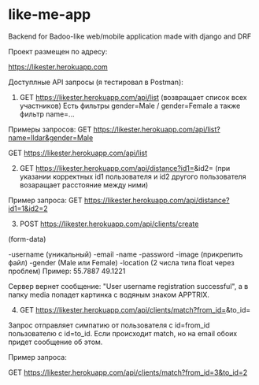 # like-me-app
Backend for Badoo-like web/mobile application made with django and DRF

Проект размещен по адресу:

https://likester.herokuapp.com

Доступлные API запросы (я тестировал в Postman):

1) GET https://likester.herokuapp.com/api/list (возвращает список всех участников) Есть фильтры gender=Male / gender=Female а также фильтр name=...

Примеры запросов: 
 GET https://likester.herokuapp.com/api/list?name=Ildar&gender=Male
 
 GET https://likester.herokuapp.com/api/list
 
2) GET https://likester.herokuapp.com/api/distance?id1=<x>&id2=<y> (при указании корректных id1 пользователя и id2 другого пользователя возаращает расстояние между ними)
  
Пример запроса:
GET https://likester.herokuapp.com/api/distance?id1=1&id2=2 
  
3) POST https://likester.herokuapp.com/api/clients/create

(form-data)

-username (уникальный) 
-email
-name
-password
-image (прикрепить файл)
-gender (Male или Female)
-location (2 числа типа float через проблем) Пример: 55.7887 49.1221

Сервер вернет сообщение: "User username registration successful", а в папку media попадет картинка с водяным знаком APPTRIX.

4) GET https://likester.herokuapp.com/api/clients/match?from_id=<x>&to_id=<y>

Запрос отправляет симпатию от пользователя с id=from_id пользователю с id=to_id. 
Если происходит match, но на email обоих придет сообщение об этом.

Пример запроса:

GET https://likester.herokuapp.com/api/clients/match?from_id=3&to_id=2
